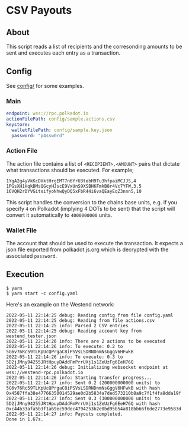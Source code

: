 # CSV Payouts

## About

This script reads a list of recipients and the corresonding amounts to be
sent and executes each entry as a transaction.

## Config

See [config/](./config/) for some examples.

### Main

```yaml
endpoint: wss://rpc.polkadot.io
actionFilePath: config/sample.actions.csv
keystore:
  walletFilePath: config/sample.key.json
  password: "p4ssw0rd"
```

### Action File

The action file contains a list of `<RECIPIENT>,<AMOUNT>` pairs that dictate
what transactions should be executed. For example;

```csv
1YgA2g4yVkKcDVktHrgEMT7n6YrU3tebH9Tu3hfpaiMCJJS,4
1PGsXH1HqkBMsQGcyHJscE9VxUnS9XSBHKFmkB8r4Vc7YFW,3.5
16VQH2rDYVGitsifyoNhwQyDQ5xFbR44i6vaQEayEqZ3nnn5,10
```

This script handles the conversion to the chains base units, e.g. if you specify
`4` on Polkadot (implying 4 DOTs to be sent) that the script will convert it
automatically to `4000000000` units.

### Wallet File

The account that should be used to execute the transaction. It expects a json
file exported from polkadot.js.org which is decrypted with the associated
`password`.

## Execution

```console
$ yarn
$ yarn start -c config.yaml
```

Here's an example on the Westend network:

```console
2022-05-11 22:14:25 debug: Reading config from file config.yaml
2022-05-11 22:14:25 debug: Reading from file actions.csv
2022-05-11 22:14:25 info: Parsed 2 CSV entries
2022-05-11 22:14:25 debug: Reading account key from westend_tester.json
2022-05-11 22:14:26 info: There are 2 actions to be executed
2022-05-11 22:14:26 info: To execute: 0.2 to 5G6v76Rc59TLKpUcQPrgaC8iPSVsLSDRNDnmNsGggV6HFwkB
2022-05-11 22:14:26 info: To execute: 0.3 to 5D2jJMny94255JRtHpuyDAddFmPrrUXj1s1ZeUzFg6EeH76Q
2022-05-11 22:14:26 debug: Initializing websocket endpoint at wss://westend-rpc.polkadot.io
2022-05-11 22:14:26 info: Starting transfer progress...
2022-05-11 22:14:27 info: Sent 0.2 (200000000000 units) to 5G6v76Rc59TLKpUcQPrgaC8iPSVsLSDRNDnmNsGggV6HFwkB with hash 0x4587ffa38e47766350014529ae0d2b5834a7ded573210b8a9c7f1f4fa8dda19f
2022-05-11 22:14:27 info: Sent 0.3 (300000000000 units) to 5D2jJMny94255JRtHpuyDAddFmPrrUXj1s1ZeUzFg6EeH76Q with hash 0xc44b33afa5b3f1a69ec59dec4794253b2e0bd95b54a818bb66f6de2773e9583d
2022-05-11 22:14:27 info: Payouts completed.
Done in 1.67s.
```
